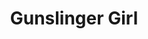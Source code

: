 --- 
title: "Gunslinger Girl"
publishdate: "2019-9-22T16:48:46+02:00"
src: "https://365manga.net/manga/gunslinger-girl"
image: "https://data.365manga.net/images/thumbnails/1759-gunslinger-girl.jpg"
description: "'Henrietta' was an innocent little girl when her entire family was massacred and she was left for dead. She was rescued by a privately-owned social welfare organization and given cybernetic components over her battered body. Brainwashed by the organization, she and four other girls now work as cold-blooded assassins, doing the dirty work for the Italian government. -- Anime News Network"
---